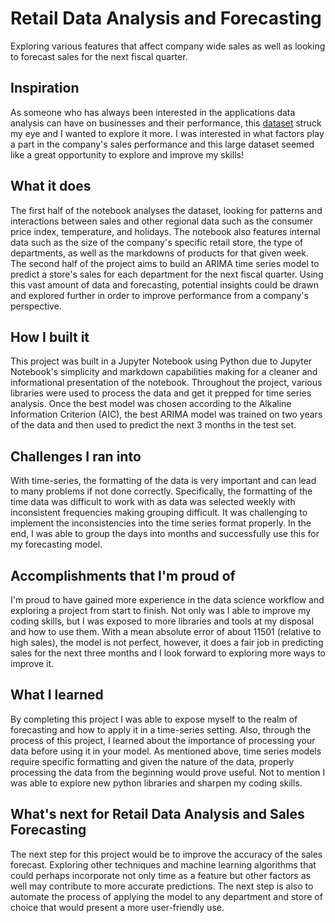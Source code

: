# Retail Data Analysis and Forecasting
Exploring various features that affect company wide sales as well as looking to forecast sales for the next fiscal quarter. 

## Inspiration
As someone who has always been interested in the applications data analysis can have on businesses and their performance, this [dataset](https://www.kaggle.com/manjeetsingh/retaildataset) struck my eye and I wanted to explore it more. I was interested in what factors play a part in the company's sales performance and this large dataset seemed like a great opportunity to explore and improve my skills! 

## What it does
The first half of the notebook analyses the dataset, looking for patterns and interactions between sales and other regional data such as the consumer price index, temperature, and holidays. The notebook also features internal data such as the size of the company's specific retail store, the type of departments, as well as the markdowns of products for that given week. The second half of the project aims to build an ARIMA time series model to predict a store's sales for each department for the next fiscal quarter. Using this vast amount of data and forecasting, potential insights could be drawn and explored further in order to improve performance from a company's perspective. 

## How I built it
This project was built in a Jupyter Notebook using Python due to Jupyter Notebook's simplicity and markdown capabilities making for a cleaner and informational presentation of the notebook. Throughout the project, various libraries were used to process the data and get it prepped for time series analysis. Once the best model was chosen according to the Alkaline Information Criterion (AIC), the best ARIMA model was trained on two years of the data and then used to predict the next 3 months in the test set.

## Challenges I ran into
With time-series, the formatting of the data is very important and can lead to many problems if not done correctly. Specifically, the formatting of the time data was difficult to work with as data was selected weekly with inconsistent frequencies making grouping difficult. It was challenging to implement the inconsistencies into the time series format properly. In the end, I  was able to group the days into months and successfully use this for my forecasting model. 

## Accomplishments that I'm proud of
I'm proud to have gained more experience in the data science workflow and exploring a project from start to finish. Not only was I able to improve my coding skills, but I was exposed to more libraries and tools at my disposal and how to use them. With a mean absolute error of about 11501 (relative to high sales), the model is not perfect, however, it does a fair job in predicting sales for the next three months and I look forward to exploring more ways to improve it.  

## What I learned
By completing this project I was able to expose myself to the realm of forecasting and how to apply it in a time-series setting. Also, through the process of this project, I learned about the importance of processing your data before using it in your model. As mentioned above, time series models require specific formatting and given the nature of the data, properly processing the data from the beginning would prove useful. Not to mention I was able to explore new python libraries and sharpen my coding skills.

## What's next for Retail Data Analysis and Sales Forecasting
The next step for this project would be to improve the accuracy of the sales forecast. Exploring other techniques and machine learning algorithms that could perhaps incorporate not only time as a feature but other factors as well may contribute to more accurate predictions. The next step is also to automate the process of applying the model to any department and store of choice that would present a more user-friendly use.

